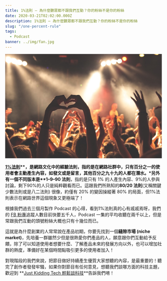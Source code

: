 ```yaml
---
title: 1%法則 — 為什麼聽眾都不跟我們互動？你的粉絲不是你的粉絲
date: 2020-03-21T02:02:00.000Z
description: 1%法則 — 為什麼聽眾都不跟我們互動？你的粉絲不是你的粉絲
slug: "/one-percent-rule"
tags:
  - Podcast
banner: ../img/fan.jpg
---
```

![Photo by Anthony DELANOIX on Unsplash](../img/fan.jpg)

**[1%法則](https://en.wikipedia.org/wiki/1%25_rule_(Internet_culture))**，是網路文化中的經驗法則，指的是在網路社群中，只有百分之一的使用者會主動產生內容，如發文或是留言，其他百分之九十九的人都在潛水。*另外有一個不同版本是**1–9–90 法則**，指的是只有 1% 的人產生內容、9%的人參與討論，剩下90%的人只是純粹觀看而已。這跟我們所熟知的**80/20 法則**(又稱關鍵少數法則或是八二法則) 很像，約僅有 20% 的變因操縱著 80% 的局面，但1%法則表示在網路世界這個現象又更極端了！

根據我們過去三個月製作 Podcast 的心得，看到1%法則真的心有戚戚焉呀，我們的 [FB 粉專](https://www.facebook.com/jktech.io)追蹤人數目前快要五千人，Podcast 一集的平均收聽在兩千以上，但是常跟我們互動的頭號粉絲大概也只有十幾位而已。

這就是為什麼創業的人常常說在產品初期，你要先找到一個**縫隙市場 (niche market)**，先培養一群雖然少但是很熱愛你們產品的人，願意跟你們互動給予反饋，除了可以知道使用者想要什麼、了解產品未來的發展方向以外，也可以增加社群的熱度，準備好在某個時間點吸引更多的使用者加入！

對現階段的我們來說，把節目做好持續產生優質大家想聽的內容，是最重要的！聽完了創作者發發牢騷，如果你對節目有任何意見，想聽我們談哪方面的科技主題，歡迎到 **[Just Kidding Tech 輕鬆談科技](https://www.facebook.com/jktech.io)**告訴我們唷！